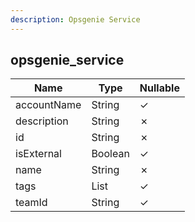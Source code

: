 ```yaml
---
description: Opsgenie Service
---
```

opsgenie_service
----------------

| **Name**    | **Type**     | **Nullable** |
| ----------- | ------------ | ------------ |
| accountName | String       | &check;      |
| description | String       | &cross;      |
| id          | String       | &cross;      |
| isExternal  | Boolean      | &check;      |
| name        | String       | &cross;      |
| tags        | List<String> | &check;      |
| teamId      | String       | &check;      |
